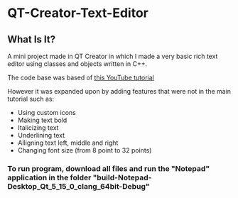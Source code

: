 # QT-Creator-Text-Editor
## What Is It?
A mini project made in QT Creator in which I made a very basic rich text editor using classes and objects written in C++.

The code base was based of [this YouTube tutorial](https://www.youtube.com/watch?v=I96uPDifZ1w&t=1123s)

However it was expanded upon by adding features that were not in the main tutorial such as:

- Using custom icons
- Making text bold
- Italicizing text
- Underlining text
- Alligning text left, middle and right
- Changing font size (from 8 point to 32 points)

### To run program, download all files and run the "Notepad" application in the folder "build-Notepad-Desktop_Qt_5_15_0_clang_64bit-Debug"